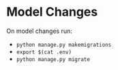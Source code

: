 # Model Changes
On model changes run:
-  ``python manage.py makemigrations``
- ``export $(cat .env)``
-  ``python manage.py migrate``